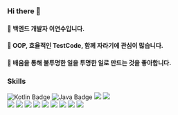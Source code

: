 ### Hi there 👋
#### 🍎 백엔드 개발자 이연수입니다.
#### 🍎 OOP, 효율적인 TestCode, 함께 자라기에 관심이 많습니다.
#### 🍎 배움을 통해 불투명한 일을 투명한 일로 만드는 것을 좋아합니다.

### Skills
<span>
  <!-- language -->
  <img src="https://img.shields.io/badge/kotlin-7F52FF?logo=kotlin&logoColor=white" alt="Kotlin Badge" />
  <img src="https://img.shields.io/badge/Java-007396?logo=OpenJDK&logoColor=white" alt="Java Badge" />
  <img src="https://img.shields.io/badge/Python-3776AB?logo=Python&logoColor=white">
  <img src="https://img.shields.io/badge/Javascript-VanillaJS-blue">
  </br>
  
  
  <img src="https://img.shields.io/badge/Spring-6DB33F?logo=Spring&logoColor=white">
  <img src="https://img.shields.io/badge/SpringBoot-6DB33F?logo=springboot&logoColor=white">
  <img src="https://img.shields.io/badge/Linux-FCC624?logo=Linux&logoColor=white">
  <img src="https://img.shields.io/badge/MySQL-4479A1?logo=MySQL&logoColor=white">
  <img src="https://img.shields.io/badge/PostgreSQL-316192?logo=postgresql&logoColor=white">
  <img src="https://img.shields.io/badge/JUnit5-25A162?logo=JUnit5&logoColor=white">
  <img src="https://img.shields.io/badge/-Nginx-009639?style=flat&logo=nginx&logoColor=white">
  <img src="https://img.shields.io/badge/AWS_EC2-100000?style=flat&logo=amazonec2&logoColor=white&labelColor=FF9900&color=232F3E">
  <img src="https://img.shields.io/badge/Selenium-43B02A?logo=Selenium&logoColor=white">
</span>


<!--
**EcoFriendlyAppleSu/EcoFriendlyAppleSu** is a ✨ _special_ ✨ repository because its `README.md` (this file) appears on your GitHub profile.

Here are some ideas to get you started:

- 🔭 I’m currently working on ...
- 🌱 I’m currently learning ...
- 👯 I’m looking to collaborate on ...
- 🤔 I’m looking for help with ...
- 💬 Ask me about ...
- 📫 How to reach me: ...
- 😄 Pronouns: ...
- ⚡ Fun fact: ...
-->
